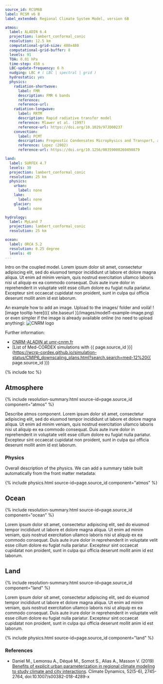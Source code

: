 ```yaml
---
source_id: RCSM6B
label: RCSM v6 B
label_extended: Regional Climate System Model, version 6B

atmos:
  label: ALADIN 6.4
  projection: lambert_conformal_conic
  resolution: 12.5 km
  computational-grid-size: 480x480
  computational-grid-buffer: 8
  levels: 91
  TOA: 0.01 hPa
  time-step: 450 s 
  LBC-update-frequency: 6 h
  nudging: LBC # ( LBC | spectral | grid )
  hydrostatic: yes
  physics:
    radiation-shortwave:
      label: FMR
      description: FMR 6 bands
      reference: 
      reference-url: 
    radiation-longwave:
      label: RRTM
      description: Rapid radiative transfer model
      reference: Mlawer et al. (1997)
      reference-url: https://doi.org/10.1029/97JD00237
    convection:
      label: PCMT
      description: Prognostic Condensates Microphysics and Transport, a mass-flux scheme ...
      reference: Lopez (2002)
      reference-url: https://doi.org/10.1256/00359000260498879

land:
  label: SURFEX 4.7
  levels: 30
  projection: lambert_conformal_conic
  resolution: 25 km
  physics:
    urban:
      label: none
    lake:
      label: none
    glacier:
      label: none

hydrology:
  label: MyLand 7
  projection: lambert_conformal_conic
  resolution: 25 km

ocean:
  label: ORCA 5.2
  resolution: 0.25 degree
  levels: 40
---
```


Intro on the coupled model. 
Lorem ipsum dolor sit amet, consectetur adipiscing elit, sed do eiusmod tempor incididunt ut labore et dolore magna aliqua. Ut enim ad minim veniam, quis nostrud exercitation ullamco laboris nisi ut aliquip ex ea commodo consequat. Duis aute irure dolor in reprehenderit in voluptate velit esse cillum dolore eu fugiat nulla pariatur. Excepteur sint occaecat cupidatat non proident, sunt in culpa qui officia deserunt mollit anim id est laborum.

An example how to add an image. Upload to the images/ folder and voilà!
![image tooltip here]({{ site.baseurl }}/images/model1-example-image.png)
or even simpler if the image is already available online (no need to upload anything):
![CNRM logo](https://www.umr-cnrm.fr/squelettes/img/cnrm_beau25.png)

Further information:

 * [CNRM-ALADIN at umr-cnrm.fr](https://www.umr-cnrm.fr/spip.php?article125&lang=en)
 * [List of Med-CORDEX simulations with {{ page.source_id }}](https://wcrp-cordex.github.io/simulation-status/CMIP6_downscaling_plans.html?search.search=med-12%20{{ page.source_id }})

{% include toc %}

## Atmosphere
{% include resolution-summary.html source-id=page.source_id component="atmos" %}

Describe atmos component. 
Lorem ipsum dolor sit amet, consectetur adipiscing elit, sed do eiusmod tempor incididunt ut labore et dolore magna aliqua. Ut enim ad minim veniam, quis nostrud exercitation ullamco laboris nisi ut aliquip ex ea commodo consequat. Duis aute irure dolor in reprehenderit in voluptate velit esse cillum dolore eu fugiat nulla pariatur. Excepteur sint occaecat cupidatat non proident, sunt in culpa qui officia deserunt mollit anim id est laborum.

### Physics

Overall description of the physics. We can add a summary table built automatically from the front matter metadata:

{% include physics.html source-id=page.source_id component="atmos" %}

## Ocean
{% include resolution-summary.html source-id=page.source_id component="ocean" %}

Lorem ipsum dolor sit amet, consectetur adipiscing elit, sed do eiusmod tempor incididunt ut labore et dolore magna aliqua. Ut enim ad minim veniam, quis nostrud exercitation ullamco laboris nisi ut aliquip ex ea commodo consequat. Duis aute irure dolor in reprehenderit in voluptate velit esse cillum dolore eu fugiat nulla pariatur. Excepteur sint occaecat cupidatat non proident, sunt in culpa qui officia deserunt mollit anim id est laborum.

## Land
{% include resolution-summary.html source-id=page.source_id component="land" %}

Lorem ipsum dolor sit amet, consectetur adipiscing elit, sed do eiusmod tempor incididunt ut labore et dolore magna aliqua. Ut enim ad minim veniam, quis nostrud exercitation ullamco laboris nisi ut aliquip ex ea commodo consequat. Duis aute irure dolor in reprehenderit in voluptate velit esse cillum dolore eu fugiat nulla pariatur. Excepteur sint occaecat cupidatat non proident, sunt in culpa qui officia deserunt mollit anim id est laborum.

{% include physics.html source-id=page.source_id component="land" %}

### References

 * Daniel M., Lemonsu A., Déqué M., Somot S., Alias A., Masson V. (2019) [Benefits of explicit urban parameterization in regional climate modeling to study climate and city interactions](doi:10.1007/s00382-018-4289-x). Climate Dynamics, 52(5-6), 2745-2764, doi:10.1007/s00382-018-4289-x
